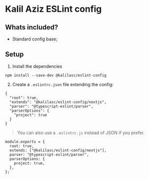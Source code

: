 # Kalil Aziz ESLint config

## Whats included?

- Standard config base;

## Setup

1. Install the dependencies
```
npm install --save-dev @kalilasc/eslint-config
```

2. Create a `.eslintrc.json` file extending the config:
```
{
  "root": true,
  "extends": "@kalilasc/eslint-config/nextjs",
  "parser": "@typescript-eslint/parser",
  "parserOptions": {
    "project": true
  }
}
```

> You can also use a `.eslintrc.js` instead of JSON if you prefer.

```
module.exports = {
  root: true,
  extends: ["@kalilasc/eslint-config/nextjs"],
  parser: "@typescript-eslint/parser",
  parserOptions: {
    project: true,
  },
};

```